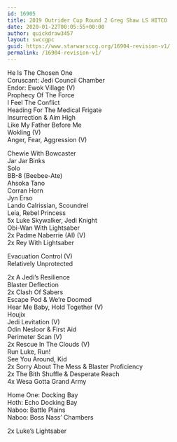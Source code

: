 ```yaml
---
id: 16905
title: 2019 Outrider Cup Round 2 Greg Shaw LS HITCO
date: 2020-01-22T00:05:55+00:00
author: quickdraw3457
layout: swccgpc
guid: https://www.starwarsccg.org/16904-revision-v1/
permalink: /16904-revision-v1/
---
```

He Is The Chosen One  
Coruscant: Jedi Council Chamber  
Endor: Ewok Village (V)  
Prophecy Of The Force  
I Feel The Conflict  
Heading For The Medical Frigate  
Insurrection & Aim High  
Like My Father Before Me  
Wokling (V)  
Anger, Fear, Aggression (V)  
  
Chewie With Bowcaster  
Jar Jar Binks  
Solo  
BB-8 (Beebee-Ate)  
Ahsoka Tano  
Corran Horn  
Jyn Erso  
Lando Calrissian, Scoundrel  
Leia, Rebel Princess  
5x Luke Skywalker, Jedi Knight  
Obi-Wan With Lightsaber  
2x Padme Naberrie (AI) (V)  
2x Rey With Lightsaber  
  
Evacuation Control (V)  
Relatively Unprotected  
  
2x A Jedi&#8217;s Resilience  
Blaster Deflection  
2x Clash Of Sabers  
Escape Pod & We&#8217;re Doomed  
Hear Me Baby, Hold Together (V)  
Houjix  
Jedi Levitation (V)  
Odin Nesloor & First Aid  
Perimeter Scan (V)  
2x Rescue In The Clouds (V)  
Run Luke, Run!  
See You Around, Kid  
2x Sorry About The Mess & Blaster Proficiency  
2x The Bith Shuffle & Desperate Reach  
4x Wesa Gotta Grand Army  
  
Home One: Docking Bay  
Hoth: Echo Docking Bay  
Naboo: Battle Plains  
Naboo: Boss Nass&#8217; Chambers  
  
2x Luke&#8217;s Lightsaber